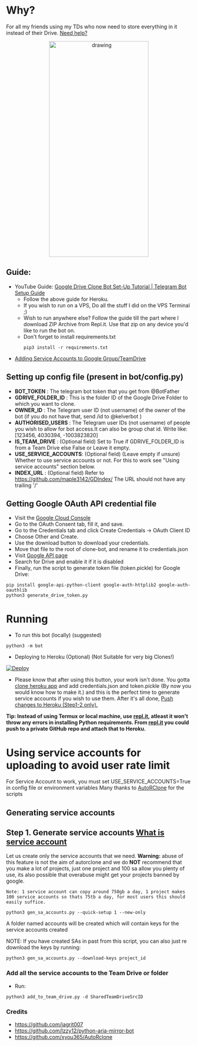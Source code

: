 # Why?
For all my friends using my TDs who now need to store everything in it instead of their Drive. [Need help?](https://t.me/tgclonebot)

<p align="center">
<img src="https://i.imgur.com/CXy0SPB.jpg" alt="drawing" width="270" height=585/>
</p>

## Guide:
- YouTube Guide: [Google Drive Clone Bot Set-Up Tutorial | Telegram Bot Setup Guide](https://www.youtube.com/watch?v=2r3_jR7SvUo&feature=youtu.be)
  - Follow the above guide for Heroku.
  - If you wish to run on a VPS, Do all the stuff I did on the VPS Terminal ;)
  - Wish to run anywhere else? Follow the guide till the part where I download ZIP Archive from Repl.it. Use that zip on any device you'd like to run the bot on. 
  - Don't forget to install requirements.txt
    ```
    pip3 install -r requirements.txt
    ```
- [Adding Service Accounts to Google Group/TeamDrive](https://youtu.be/pBfsmJhYr78)

## Setting up config file (present in bot/config.py)
- **BOT_TOKEN** : The telegram bot token that you get from @BotFather
- **GDRIVE_FOLDER_ID** : This is the folder ID of the Google Drive Folder to which you want to clone.
- **OWNER_ID** : The Telegram user ID (not username) of the owner of the bot (if you do not have that, send /id to @kelverbot )
- **AUTHORISED_USERS** : The Telegram user IDs (not username) of people you wish to allow for bot access.It can also be group chat id. Write like: [123456, 4030394, -1003823820]
- **IS_TEAM_DRIVE** : (Optional field) Set to True if GDRIVE_FOLDER_ID is from a Team Drive else False or Leave it empty.
- **USE_SERVICE_ACCOUNTS**: (Optional field) (Leave empty if unsure) Whether to use service accounts or not. For this to work see  "Using service accounts" section below.
- **INDEX_URL** : (Optional field) Refer to https://github.com/maple3142/GDIndex/ The URL should not have any trailing '/'

## Getting Google OAuth API credential file

- Visit the [Google Cloud Console](https://console.developers.google.com/apis/credentials)
- Go to the OAuth Consent tab, fill it, and save.
- Go to the Credentials tab and click Create Credentials -> OAuth Client ID
- Choose Other and Create.
- Use the download button to download your credentials.
- Move that file to the root of clone-bot, and rename it to credentials.json
- Visit [Google API page](https://console.developers.google.com/apis/library)
- Search for Drive and enable it if it is disabled
- Finally, run the script to generate token file (token.pickle) for Google Drive:
```
pip install google-api-python-client google-auth-httplib2 google-auth-oauthlib
python3 generate_drive_token.py
```
# Running
- To run this bot (locally) (suggested)
```
python3 -m bot
```
- Deploying to Heroku (Optional) (Not Suitable for very big Clones!)

[![Deploy](https://www.herokucdn.com/deploy/button.svg)](https://dashboard.heroku.com/new?template=https://github.com/Imranmohd123/Telegram-CloneBot)

- Please know that after using this button, your work isn't done. You gotta [clone heroku app](https://devcenter.heroku.com/articles/git-clone-heroku-app) and add credentials.json and token.pickle (By now you would know how to make it.) and this is the perfect time to generate service accounts if you wish to use them. After it's all done, [Push changes to Heroku (Step1-2 only).](https://docs.railsbridge.org/intro-to-rails/deploying_to_heroku_again)

**Tip: Instead of using Termux or local machine, use [repl.it](https://repl.it/), atleast it won't throw any errors in installing Python requirements. From [repl.it](https://repl.it/) you could push to a private GitHub repo and attach that to Heroku.**


# Using service accounts for uploading to avoid user rate limit
For Service Account to work, you must set USE_SERVICE_ACCOUNTS=True in config file or environment variables
Many thanks to [AutoRClone](https://github.com/xyou365/AutoRclone) for the scripts
## Generating service accounts
Step 1. Generate service accounts [What is service account](https://cloud.google.com/iam/docs/service-accounts)
---------------------------------
Let us create only the service accounts that we need. 
**Warning:** abuse of this feature is not the aim of autorclone and we do **NOT** recommend that you make a lot of projects, just one project and 100 sa allow you plenty of use, its also possible that overabuse might get your projects banned by google. 

```
Note: 1 service account can copy around 750gb a day, 1 project makes 100 service accounts so thats 75tb a day, for most users this should easily suffice. 
```

`python3 gen_sa_accounts.py --quick-setup 1 --new-only`

A folder named accounts will be created which will contain keys for the service accounts created

NOTE: If you have created SAs in past from this script, you can also just re download the keys by running:
```
python3 gen_sa_accounts.py --download-keys project_id
```

### Add all the service accounts to the Team Drive or folder
- Run:
```
python3 add_to_team_drive.py -d SharedTeamDriveSrcID
```

### Credits
- https://github.com/jagrit007
- https://github.com/lzzy12/python-aria-mirror-bot
- https://github.com/xyou365/AutoRclone
